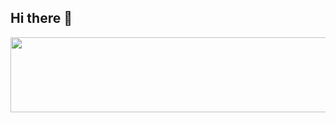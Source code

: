 ## Hi there 👋

<a href="https://github.com/devxb/gitanimals">
  <img src="https://render.gitanimals.org/lines/{sueroku}?pet-id=1" width="1000" height="120"/>
</a>



<!--
**sueroku/sueroku** is a ✨ _special_ ✨ repository because its `README.md` (this file) appears on your GitHub profile.

Here are some ideas to get you started:

- 🔭 I’m currently working on ...
- 🌱 I’m currently learning ...
- 👯 I’m looking to collaborate on ...
- 🤔 I’m looking for help with ...
- 💬 Ask me about ...
- 📫 How to reach me: ...
- 😄 Pronouns: ...
- ⚡ Fun fact: ...
-->
